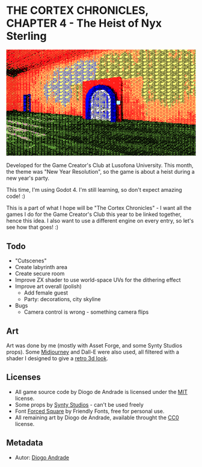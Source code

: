 # THE CORTEX CHRONICLES, CHAPTER 4 - The Heist of Nyx Sterling

![TitleImage](screenshots/screen01.png)

Developed for the Game Creator's Club at Lusofona University.
This month, the theme was "New Year Resolution", so the game is about a heist during a new year's party.

This time, I'm using Godot 4. I'm still learning, so don't expect amazing code! :)

This is a part of what I hope will be "The Cortex Chronicles" - I want all the games I do for the Game Creator's Club this year to be linked together, hence this idea.
I also want to use a different engine on every entry, so let's see how that goes! :)

## Todo

- "Cutscenes"
- Create labyrinth area
- Create secure room
- Improve ZX shader to use world-space UVs for the dithering effect
- Improve art overall (polish)
  - Add female guest
  - Party: decorations, city skyline
- Bugs
  - Camera control is wrong - something camera flips

## Art

Art was done by me (mostly with Asset Forge, and some Synty Studios props).
Some [Midjourney] and Dall-E were also used, all filtered with a shader I designed to give a [retro 3d look].

## Licenses

- All game source code by Diogo de Andrade is licensed under the [MIT] license.
- Some props by [Synty Studios] - can't be used freely
- Font [Forced Square] by Friendly Fonts, free for personal use.
- All remaining art by Diogo de Andrade, available throught the [CC0] license.

## Metadata

- Autor: [Diogo Andrade]

[Diogo Andrade]:https://github.com/DiogoDeAndrade
[Midjourney]:https://www.midjourney.com/home/
[Synty Studios]:https://www.syntystudios.com/
[CC0]:https://creativecommons.org/publicdomain/zero/1.0/
[CC-BY 3.0]:https://creativecommons.org/licenses/by/3.0/
[Forced Square]:https://www.dafont.com/pt/forced-square.font
[retro 3d look]:https://github.com/DiogoDeAndrade/dithered_palette
[MIT]:LICENSE
